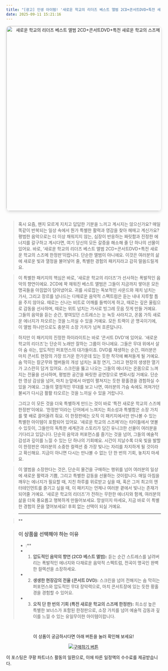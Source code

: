 ```yaml
---
title: "[광고] 인생 아이템! '새로운 학교의 리더즈 베스트 앨범 2CD+콘서트DVD+특전 새로운 학교의 스즈메 한정판'을(를) 만나보세요."
date: 2025-09-11 15:21:16
---
```


<div align="center">
    <a href="https://link.coupang.com/re/AFFSDP?lptag=AF8916626&pageKey=8887867846&itemId=25948778297&vendorItemId=92931705394&traceid=V0-153-158b5b9c0da585ef&clickBeacon=e9317d00-8f22-11f0-90a6-4e4bd0ea9773%7E3&requestid=20250912002055190295167303&token=31850C%7CMIXED" target="_blank">
        <img src="https://ads-partners.coupang.com/image1/kMR1wr3SE3gJZSNukLEASBrcqzvufq1u-6VBJFx7cQAwWVeXHpl1E8sLsMXfDZ6tp9Fgl7ArNRbhYNoQtgLGgnRQNMEa1bStt49wp5MJfJ3tTbe3E_iHFEDVv6RUpc3ltbdP9otngy_KAaMdOHzRatKEOU8bKrpxTL7EiP9M25wqaGL9nvl3jp9qKDxX7Syv7A7JLQibViqDpHq5QvkCkZ-LpjR8DtI8iUtvHRfZ7NYiMzvQ8aMAQ6r7e7CJpYAp48X_gshtNZRYEYi4K5IjnO0bCPSBONI2LvgLZJE5gMS7Vl1C-ixbhW4JtsA=" alt="새로운 학교의 리더즈 베스트 앨범 2CD+콘서트DVD+특전 새로운 학교의 스즈메 한정판 이미지" width="600" style="max-width: 100%; height: auto; border-radius: 12px; border: 1px solid #e0e0e0; box-shadow: 0 4px 8px rgba(0,0,0,0.1);">
    </a>
</div>
<br>

> 혹시 요즘, 왠지 모르게 지치고 답답한 기분을 느끼고 계시지는 않으신가요? 매일 똑같이 반복되는 일상 속에서 뭔가 특별한 활력과 영감을 찾아 헤매고 계신가요? 평범한 음악으로는 더 이상 채워지지 않는, 심장이 반응하는 짜릿함과 진정한 에너지를 갈구하고 계시다면, 여기 당신의 모든 갈증을 해소해 줄 단 하나의 선물이 있어요. 바로, ‘새로운 학교의 리더즈 베스트 앨범 2CD+콘서트DVD+특전 새로운 학교의 스즈메 한정판’이랍니다. 단순한 앨범이 아니에요. 이것은 여러분의 삶에 새로운 빛과 열정을 불어넣어 줄, 특별한 경험의 패키지라고 감히 말씀드릴게요.

> 이 특별한 패키지의 핵심은 바로, ‘새로운 학교의 리더즈’가 선사하는 폭발적인 음악의 향연이에요. 2CD에 꽉 채워진 베스트 앨범은 그들이 지금까지 쌓아온 모든 명곡들을 아낌없이 담아냈어요. 귀를 사로잡는 독보적인 사운드와 재치 넘치는 가사, 그리고 장르를 넘나드는 다채로운 음악적 스펙트럼은 듣는 내내 지루할 틈을 주지 않아요. 때로는 신나는 비트로 어깨를 들썩이게 하고, 때로는 깊은 울림으로 감동을 선사하며, 때로는 위트 넘치는 가사로 빙그레 웃음 짓게 만들 거예요. 그들의 음악을 듣는 순간, 쌓여있던 스트레스는 눈 녹듯 사라지고, 온몸 가득 새로운 에너지가 차오르는 것을 느끼실 수 있을 거예요. 모든 트랙이 곧 명곡이기에, 이 앨범 하나만으로도 충분히 소장 가치가 넘쳐 흐른답니다.

> 하지만 이 패키지의 진정한 하이라이트는 바로 ‘콘서트 DVD’에 있어요. ‘새로운 학교의 리더즈’는 단순히 노래만 잘하는 그룹이 아니에요. 그들은 무대 위에서 살아 숨 쉬는, 압도적인 퍼포먼스의 대가들이죠. DVD를 재생하는 순간, 여러분은 마치 콘서트 현장의 가장 뜨거운 한가운데 있는 듯한 착각에 빠져들게 될 거예요. 숨 막히는 칼군무와 멤버들의 개성 넘치는 표정 연기, 그리고 현장의 생생한 열기가 고스란히 담겨 있어요. 스크린을 뚫고 나오는 그들의 에너지는 온몸으로 느껴지는 전율을 선사하며, 평범한 공간을 짜릿한 공연장으로 변화시킬 거예요. 단순한 영상 감상을 넘어, 마치 눈앞에서 마법이 펼쳐지는 듯한 황홀경을 경험하실 수 있을 거예요. 그들의 열정적인 무대를 보고 나면, 여러분의 가슴 속에도 꺼져가던 불씨가 다시금 활활 타오르는 것을 느끼실 수 있을 거랍니다.

> 그리고 이 모든 것을 더욱 특별하게 만드는 것이 바로 ‘특전 새로운 학교의 스즈메 한정판’이에요. ‘한정판’이라는 단어에서 느껴지는 희소성과 특별함은 소장 가치를 몇 배로 끌어올려 줘요. 이 한정판에는 오직 이 패키지에서만 만나볼 수 있는 특별한 아이템이 포함되어 있어요. ‘새로운 학교의 스즈메’라는 타이틀에서 엿볼 수 있듯이, 그들만의 독특한 세계관과 스토리가 담긴 유니크한 선물이 여러분을 기다리고 있답니다. 단순히 음악과 퍼포먼스를 즐기는 것을 넘어, 그들의 예술적 감성과 깊이를 느낄 수 있는 단 하나의 기회예요. 시간이 지날수록 더욱 빛을 발할 이 한정판은 여러분의 소중한 컬렉션 중 가장 빛나는 자리를 차지하게 될 것이라고 확신해요. 지금이 아니면 다시는 만나볼 수 없는 단 한 번의 기회, 놓치지 마세요.

> 이 앨범을 소장한다는 것은, 단순히 물건을 구매하는 행위를 넘어 여러분의 일상에 새로운 활력과 기쁨, 그리고 특별한 감동을 선물하는 것이랍니다. 매일 아침을 깨우는 에너지가 필요할 때, 지친 하루를 위로받고 싶을 때, 혹은 그저 최고의 엔터테인먼트를 즐기고 싶을 때, 이 패키지는 언제나 여러분 곁에서 빛나는 존재가 되어줄 거예요. ‘새로운 학교의 리더즈’가 전하는 무한한 에너지와 함께, 여러분의 삶을 더욱 풍요롭고 행복하게 만들어보세요. 망설이지 마세요, 지금 바로 이 특별한 경험의 문을 열어보세요! 후회 없는 선택이 되실 거예요.

> ---

> **


> ### 이 상품을 선택해야 하는 이유
> - :**
> - 1.  **압도적인 음악의 향연 (2CD 베스트 앨범):** 듣는 순간 스트레스를 날려버리는 폭발적인 에너지와 다채로운 음악적 스펙트럼, 전곡이 명곡인 완벽한 컬렉션을 소장하세요.
> - 2.  **생생한 현장감의 전율 (콘서트 DVD):** 스크린을 넘어 전해지는 숨 막히는 퍼포먼스와 압도적인 무대 장악력으로, 마치 콘서트장에 있는 듯한 황홀경을 경험할 수 있어요.
> - 3.  **오직 단 한 번의 기회 (특전 새로운 학교의 스즈메 한정판):** 희소성 높은 특별한 보너스가 포함된 한정판으로, 소장 가치를 넘어 예술적 감동과 깊이를 느낄 수 있는 유일무이한 아이템이랍니다.


<br>

<div align="center">
  <p>이 상품이 궁금하시다면 아래 버튼을 눌러 확인해 보세요!</p>
  <a href="https://link.coupang.com/re/AFFSDP?lptag=AF8916626&pageKey=8887867846&itemId=25948778297&vendorItemId=92931705394&traceid=V0-153-158b5b9c0da585ef&clickBeacon=e9317d00-8f22-11f0-90a6-4e4bd0ea9773%7E3&requestid=20250912002055190295167303&token=31850C%7CMIXED" target="_blank">
    <img src="https://img.shields.io/badge/지금 바로 구매하기-FF5722?style=for-the-badge&logo=coupa&logoColor=white" alt="구매하기 버튼">
  </a>
</div>

이 포스팅은 쿠팡 파트너스 활동의 일환으로, 이에 따른 일정액의 수수료를 제공받습니다.

